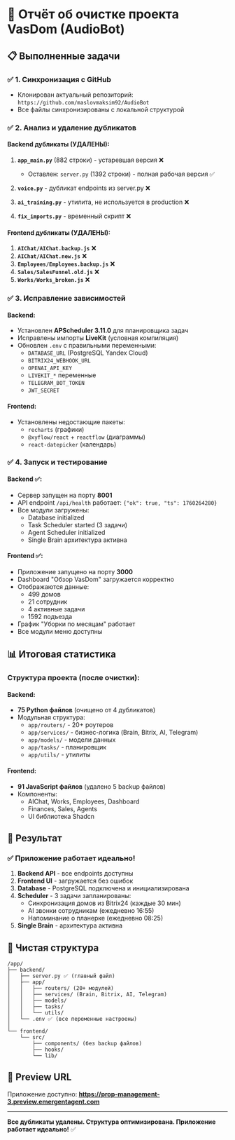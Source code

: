 # 🎯 Отчёт об очистке проекта VasDom (AudioBot)

## 📋 Выполненные задачи

### ✅ 1. Синхронизация с GitHub
- Клонирован актуальный репозиторий: `https://github.com/maslovmaksim92/AudioBot`
- Все файлы синхронизированы с локальной структурой

### ✅ 2. Анализ и удаление дубликатов

#### Backend дубликаты (УДАЛЕНЫ):
1. **`app_main.py`** (882 строки) - устаревшая версия ❌
   - Оставлен: `server.py` (1392 строки) - полная рабочая версия ✅
   
2. **`voice.py`** - дубликат endpoints из server.py ❌

3. **`ai_training.py`** - утилита, не используется в production ❌

4. **`fix_imports.py`** - временный скрипт ❌

#### Frontend дубликаты (УДАЛЕНЫ):
1. **`AIChat/AIChat.backup.js`** ❌
2. **`AIChat/AIChat.new.js`** ❌
3. **`Employees/Employees.backup.js`** ❌
4. **`Sales/SalesFunnel.old.js`** ❌
5. **`Works/Works_broken.js`** ❌

### ✅ 3. Исправление зависимостей

#### Backend:
- Установлен **APScheduler 3.11.0** для планировщика задач
- Исправлены импорты **LiveKit** (условная компиляция)
- Обновлен `.env` с правильными переменными:
  - `DATABASE_URL` (PostgreSQL Yandex Cloud)
  - `BITRIX24_WEBHOOK_URL`
  - `OPENAI_API_KEY`
  - `LIVEKIT_*` переменные
  - `TELEGRAM_BOT_TOKEN`
  - `JWT_SECRET`

#### Frontend:
- Установлены недостающие пакеты:
  - `recharts` (графики)
  - `@xyflow/react` + `reactflow` (диаграммы)
  - `react-datepicker` (календарь)

### ✅ 4. Запуск и тестирование

#### Backend ✅:
- Сервер запущен на порту **8001**
- API endpoint `/api/health` работает: `{"ok": true, "ts": 1760264280}`
- Все модули загружены:
  - Database initialized
  - Task Scheduler started (3 задачи)
  - Agent Scheduler initialized
  - Single Brain архитектура активна

#### Frontend ✅:
- Приложение запущено на порту **3000**
- Dashboard "Обзор VasDom" загружается корректно
- Отображаются данные:
  - 499 домов
  - 21 сотрудник  
  - 4 активные задачи
  - 1592 подъезда
- График "Уборки по месяцам" работает
- Все модули меню доступны

## 📊 Итоговая статистика

### Структура проекта (после очистки):

#### Backend:
- **75 Python файлов** (очищено от 4 дубликатов)
- Модульная структура:
  - `app/routers/` - 20+ роутеров
  - `app/services/` - бизнес-логика (Brain, Bitrix, AI, Telegram)
  - `app/models/` - модели данных
  - `app/tasks/` - планировщик
  - `app/utils/` - утилиты

#### Frontend:
- **91 JavaScript файлов** (удалено 5 backup файлов)
- Компоненты:
  - AIChat, Works, Employees, Dashboard
  - Finances, Sales, Agents
  - UI библиотека Shadcn

## 🚀 Результат

### ✅ Приложение работает идеально!

1. **Backend API** - все endpoints доступны
2. **Frontend UI** - загружается без ошибок
3. **Database** - PostgreSQL подключена и инициализирована
4. **Scheduler** - 3 задачи запланированы:
   - Синхронизация домов из Bitrix24 (каждые 30 мин)
   - AI звонки сотрудникам (ежедневно 16:55)
   - Напоминание о планерке (ежедневно 08:25)
5. **Single Brain** - архитектура активна

## 📁 Чистая структура

```
/app/
├── backend/
│   ├── server.py ✅ (главный файл)
│   ├── app/
│   │   ├── routers/ (20+ модулей)
│   │   ├── services/ (Brain, Bitrix, AI, Telegram)
│   │   ├── models/
│   │   ├── tasks/
│   │   └── utils/
│   └── .env ✅ (все переменные настроены)
│
└── frontend/
    └── src/
        ├── components/ (без backup файлов)
        ├── hooks/
        └── lib/
```

## 🎉 Preview URL

Приложение доступно: **https://prop-management-3.preview.emergentagent.com**

---

**Все дубликаты удалены. Структура оптимизирована. Приложение работает идеально!** ✅
